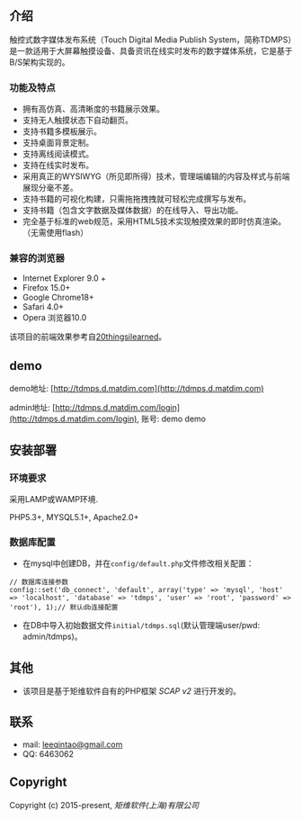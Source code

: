 ## 介绍

触控式数字媒体发布系统（Touch Digital Media Publish System，简称TDMPS）是一款适用于大屏幕触摸设备、具备资讯在线实时发布的数字媒体系统，它是基于B/S架构实现的。

### 功能及特点

- 拥有高仿真、高清晰度的书籍展示效果。
- 支持无人触摸状态下自动翻页。
- 支持书籍多模板展示。
- 支持桌面背景定制。
- 支持离线阅读模式。
- 支持在线实时发布。
- 采用真正的WYSIWYG（所见即所得）技术，管理端编辑的内容及样式与前端展现分毫不差。
- 支持书籍的可视化构建，只需拖拖拽拽就可轻松完成撰写与发布。
- 支持书籍（包含文字数据及媒体数据）的在线导入、导出功能。
- 完全基于标准的web规范，采用HTML5技术实现触摸效果的即时仿真渲染。（无需使用flash）

### 兼容的浏览器
- Internet Explorer 9.0 +
- Firefox 15.0+
- Google Chrome18+
- Safari 4.0+ 
- Opera 浏览器10.0

该项目的前端效果参考自[20thingsilearned](http://www.20thingsilearned.com/)。

## demo

demo地址: [http://tdmps.d.matdim.com](http://tdmps.d.matdim.com)

admin地址: [http://tdmps.d.matdim.com/login](http://tdmps.d.matdim.com/login), 账号: demo demo


## 安装部署

### 环境要求

采用LAMP或WAMP环境.

PHP5.3+, MYSQL5.1+, Apache2.0+

### 数据库配置
- 在mysql中创建DB，并在`config/default.php`文件修改相关配置：

```
// 数据库连接参数
config::set('db_connect', 'default', array('type' => 'mysql', 'host' => 'localhost', 'database' => 'tdmps', 'user' => 'root', 'password' => 'root'), 1);// 默认db连接配置
```

- 在DB中导入初始数据文件`initial/tdmps.sql`(默认管理端user/pwd: admin/tdmps)。

## 其他
- 该项目是基于矩维软件自有的PHP框架 *SCAP v2* 进行开发的。

## 联系

- mail: leeqintao@gmail.com
- QQ: 6463062

## Copyright

Copyright (c) 2015-present, *矩维软件(上海)有限公司*
